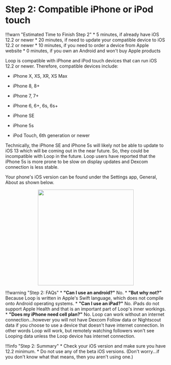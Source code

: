 # Step 2: Compatible iPhone or iPod touch

!!!warn "Estimated Time to Finish Step 2"
    * 5 minutes, if already have iOS 12.2 or newer
    * 20 minutes, if need to update your compatible device to iOS 12.2 or newer
    * 10 minutes, if you need to order a device from Apple website
    * 0 minutes, if you own an Android and won't buy Apple products

Loop is compatible with iPhone and iPod touch devices that can run iOS 12.2 or newer. Therefore, compatible devices include:

* iPhone X, XS, XR, XS Max

* iPhone 8, 8+

* iPhone 7, 7+

* iPhone 6, 6+, 6s, 6s+

* iPhone SE

* iPhone 5s

* iPod Touch, 6th generation or newer

Technically, the iPhone SE and iPhone 5s will likely not be able to update to iOS 13 which will be coming out in the near future. So, they could be incompatible with Loop in the future. Loop users have reported that the iPhone 5s is more prone to be slow on display updates and Dexcom connection is less stable. 

Your phone's iOS version can be found under the Settings app, General, About as shown below.

<p align="center">
<img src="https://loopkit.github.io/loopdocs/setup/requirements/img/ios.jpg" width="300">
</p>

!!!warning "Step 2: FAQs"
    * **"Can I use an android?"** No.
    * **"But why not?"** Because Loop is written in Apple's Swift language, which does not compile onto Android operating systems.
    * **"Can I use an iPad?"** No. iPads do not support Apple Health and that is an important part of Loop's inner workings.
    * **"Does my iPhone need cell plan?"** No. Loop can work without an internet connection...however you will not have Dexcom Follow data or Nightscout data if you choose to use a device that doesn't have internet connection. In other words Loop will work, but remotely watching followers won't see Looping data unless the Loop device has internet connection.

!!!info "Step 2: Summary"
    * Check your iOS version and make sure you have 12.2 minimum.
    * Do not use any of the beta iOS versions. (Don't worry...if you don't know what that means, then you aren't using one.)
